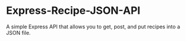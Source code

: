 # Express-Recipe-JSON-API

A simple Express API that allows you to get, post, and put recipes into a JSON file.

